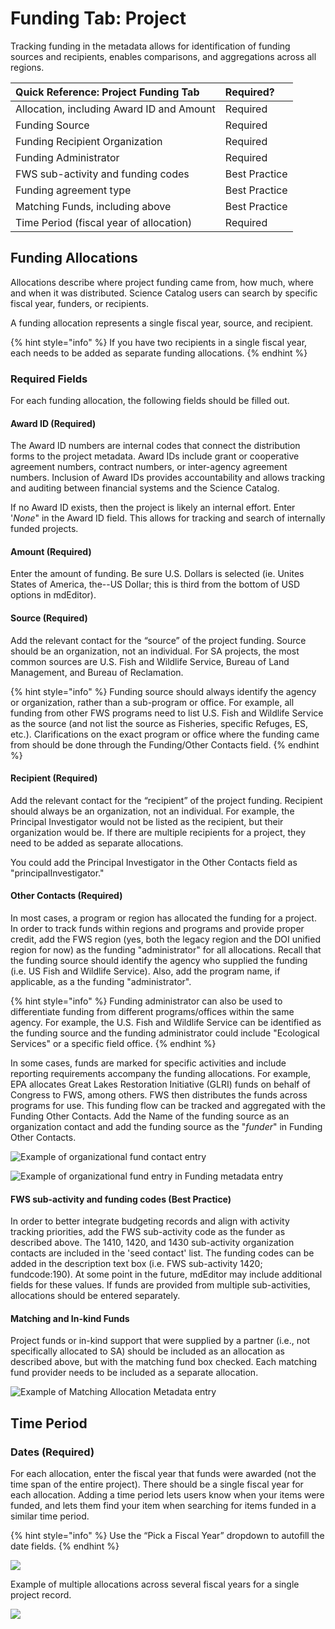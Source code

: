 # Funding Tab: Project

Tracking funding in the metadata allows for identification of funding sources and recipients, enables comparisons, and aggregations across all regions.

| **Quick Reference: Project Funding Tab** | Required? |
| :--- | :--- |
| Allocation, including Award ID and Amount | Required |
| Funding Source | Required |
| Funding Recipient Organization | Required |
| Funding Administrator | Required |
| FWS sub-activity and funding codes | Best Practice |
| Funding agreement type | Best Practice |
| Matching Funds, including above | Best Practice |
| Time Period \(fiscal year of allocation\) | Required |

## Funding Allocations

Allocations describe where project funding came from, how much, where and when it was distributed. Science Catalog users can search by specific fiscal year, funders, or recipients.

A funding allocation represents a single fiscal year, source, and recipient.

{% hint style="info" %}
If you have two recipients in a single fiscal year, each needs to be added as separate funding allocations.
{% endhint %}

### Required Fields

For each funding allocation, the following fields should be filled out.

#### Award ID \(Required\)

The Award ID numbers are internal codes that connect the distribution forms to the project metadata. Award IDs include grant or cooperative agreement numbers, contract numbers, or inter-agency agreement numbers. Inclusion of Award IDs provides accountability and allows tracking and auditing between financial systems and the Science Catalog.

 If no Award ID exists, then the project is likely an internal effort. Enter '_None_" in the Award ID field. This allows for tracking and search of internally funded projects. 

#### Amount \(Required\)

Enter the amount of funding.  Be sure U.S. Dollars is selected \(ie. Unites States of America, the--US Dollar; this is third from the bottom of USD options in mdEditor\). 

#### Source \(Required\)

Add the relevant contact for the “source” of the project funding. Source should be an organization, not an individual. For SA projects, the most common sources are U.S. Fish and Wildlife Service, Bureau of Land Management, and Bureau of Reclamation. 

{% hint style="info" %}
Funding source should always identify the agency or organization, rather than a sub-program or office. For example, all funding from other FWS programs need to list U.S. Fish and Wildlife Service as the source \(and not list the source as Fisheries, specific Refuges, ES, etc.\). Clarifications on the exact program or office where the funding came from should be done through the Funding/Other Contacts field.
{% endhint %}

#### Recipient \(Required\)

Add the relevant contact for the “recipient” of the project funding. Recipient should always be an organization, not an individual. For example, the Principal Investigator would not be listed as the recipient, but their organization would be. If there are multiple recipients for a project, they need to be added as separate allocations.

You could add the Principal Investigator in the Other Contacts field as "principalInvestigator."

#### Other Contacts \(Required\)

In most cases, a program or region has allocated the funding for a project.  In order to track funds within regions and programs and provide proper credit, add the FWS region \(yes, both the legacy region and the DOI unified region for now\) as the funding "administrator" for all allocations. Recall that the funding source should identify the agency who supplied the funding \(i.e. US Fish and Wildlife Service\).  Also, add the program name, if applicable, as a the funding "administrator".  

{% hint style="info" %}
Funding administrator can also be used to differentiate funding from different programs/offices within the same agency. For example, the U.S. Fish and Wildlife Service can be identified as the funding source and the funding administrator could include "Ecological Services" or a specific field office.
{% endhint %}

In some cases, funds are marked for specific activities and include reporting requirements accompany the funding allocations.  For example, EPA allocates Great Lakes Restoration Initiative \(GLRI\) funds on behalf of Congress to FWS, among others. FWS then distributes the funds across programs for use.  This funding flow can be tracked and aggregated with the Funding Other Contacts.  Add the Name of the funding source as an organization contact and add the funding source as the "_funder_" in Funding Other Contacts.

![Example of organizational fund contact entry](../.gitbook/assets/image%20%2812%29.png)

![Example of organizational fund entry in Funding metadata entry](../.gitbook/assets/image%20%2810%29.png)

#### FWS sub-activity and funding codes \(Best Practice\)

In order to better integrate budgeting records and align with activity tracking priorities, add the FWS sub-activity code as the funder as described above. The 1410, 1420, and 1430 sub-activity organization contacts are included in the 'seed contact' list.  The funding codes can be added in the description text box \(i.e. FWS sub-activity 1420; fundcode:190\).  At some point in the future, mdEditor may include additional fields for these values. If funds are provided from multiple sub-activities, allocations should be entered separately.

#### Matching and In-kind Funds

Project funds or in-kind support that were supplied by a partner \(i.e., not specifically allocated to SA\) should be included as an allocation as described above, but with the matching fund box checked. Each matching fund provider needs to be included as a separate allocation.

![Example of Matching Allocation Metadata entry](../.gitbook/assets/image%20%2816%29.png)

## Time Period

### Dates \(Required\)

For each allocation, enter the fiscal year that funds were awarded \(not the time span of the entire project\). There should be a single fiscal year for each allocation. Adding a time period lets users know when your items were funded, and lets them find your item when searching for items funded in a similar time period.

{% hint style="info" %}
Use the “Pick a Fiscal Year” dropdown to autofill the date fields.
{% endhint %}

![](../.gitbook/assets/project_funding_timeperiod.PNG)

Example of multiple allocations across several fiscal years for a single project record.

![](../.gitbook/assets/project_funding_list.PNG)

